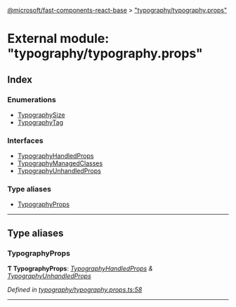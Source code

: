 [@microsoft/fast-components-react-base](../README.md) > ["typography/typography.props"](../modules/_typography_typography_props_.md)

# External module: "typography/typography.props"

## Index

### Enumerations

* [TypographySize](../enums/_typography_typography_props_.typographysize.md)
* [TypographyTag](../enums/_typography_typography_props_.typographytag.md)

### Interfaces

* [TypographyHandledProps](../interfaces/_typography_typography_props_.typographyhandledprops.md)
* [TypographyManagedClasses](../interfaces/_typography_typography_props_.typographymanagedclasses.md)
* [TypographyUnhandledProps](../interfaces/_typography_typography_props_.typographyunhandledprops.md)

### Type aliases

* [TypographyProps](_typography_typography_props_.md#typographyprops)

---

## Type aliases

<a id="typographyprops"></a>

###  TypographyProps

**Ƭ TypographyProps**: *[TypographyHandledProps](../interfaces/_typography_typography_props_.typographyhandledprops.md) & [TypographyUnhandledProps](../interfaces/_typography_typography_props_.typographyunhandledprops.md)*

*Defined in [typography/typography.props.ts:58](https://github.com/Microsoft/fast-dna/blob/164dd3ca/packages/fast-components-react-base/src/typography/typography.props.ts#L58)*

___


